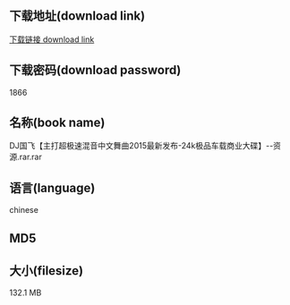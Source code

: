 ## 下载地址(download link)
[下载链接 download link](https://voluble-croquembouche-d321dc.netlify.app/?s=DJ%E5%9B%BD%E9%A3%9E%E3%80%90%E4%B8%BB%E6%89%93%E8%B6%85%E6%9E%81%E9%80%9F%E6%B7%B7%E9%9F%B3%E4%B8%AD%E6%96%87%E8%88%9E%E6%9B%B22015%E6%9C%80%E6%96%B0%E5%8F%91%E5%B8%83-24k%E6%9E%81%E5%93%81%E8%BD%A6%E8%BD%BD%E5%95%86%E4%B8%9A%E5%A4%A7%E7%A2%9F%E3%80%91--%E8%B5%84%E6%BA%90.rar)

## 下载密码(download password)
1866

## 名称(book name)
DJ国飞【主打超极速混音中文舞曲2015最新发布-24k极品车载商业大碟】--资源.rar.rar

## 语言(language)
chinese

## MD5


## 大小(filesize)
132.1 MB
